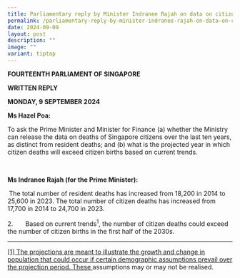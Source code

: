 ```yaml
---
title: Parliamentary reply by Minister Indranee Rajah on data on citizen deaths
permalink: /parliamentary-reply-by-minister-indranee-rajah-on-data-on-citizen-deaths/
date: 2024-09-09
layout: post
description: ""
image: ""
variant: tiptap
---
```

<p><strong>FOURTEENTH PARLIAMENT OF SINGAPORE</strong>
</p>
<p><strong>WRITTEN REPLY</strong>&nbsp;</p>
<p><strong>MONDAY, 9 SEPTEMBER 2024</strong>
</p>
<p></p>
<p><strong>Ms Hazel Poa: </strong>
</p>
<p>To ask the Prime Minister and Minister for Finance (a) whether the Ministry
can release the data on deaths of Singapore citizens over the last ten
years, as distinct from resident deaths; and (b) what is the projected
year in which citizen deaths will exceed citizen births based on current
trends.</p>
<p>&nbsp;</p>
<p><strong>Ms Indranee Rajah (for the Prime Minister):</strong>
</p>
<p><strong>&nbsp;</strong>The total number of resident deaths has increased
from 18,200 in 2014 to 25,600 in 2023. The total number of citizen deaths
has increased from 17,700 in 2014 to 24,700 in 2023.</p>
<p>2.&nbsp;&nbsp;&nbsp;&nbsp;&nbsp;&nbsp; Based on current trends<sup>1</sup>,
the number of citizen deaths could exceed the number of citizen births
in the first half of the 2030s.</p>
<hr>
<p><a href="#_ftnref1" rel="noopener noreferrer nofollow" target="_blank"><u>[1]</u></a><u> </u>
<a rel="noopener noreferrer nofollow" target="_blank"><u>The projections are meant to illustrate the growth and change in population that could occur if certain demographic assumptions prevail over the projection period. These </u>assumptions
may or may not be realised.</a>
</p>